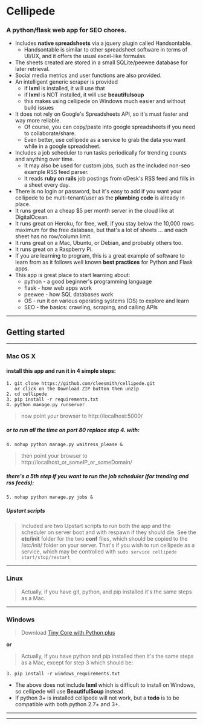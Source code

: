 # Cellipede

### A python/flask web app for SEO chores.

* Includes **native spreadsheets** via a jquery plugin called Handsontable.
  * Handsontable is similar to other spreadsheet software in terms of UI/UX, and it offers the usual excel-like formulas.
* The sheets created are stored in a small SQLite/peewee database for later retrieval.
* Social media metrics and user functions are also provided.
* An intelligent generic scraper is provided
  * if **lxml** is installed, it will use that
  * if **lxml** is NOT installed, it will use **beautifulsoup**
  * this makes using cellipede on Windows much easier and without build issues
* It does not rely on Google's Spreadsheets API, so it's must faster and way more reliable.
  * Of course, you can copy/paste into google spreadsheets if you need to collaborate/share.
  * Even better, use cellipede as a service to grab the data you want while in a google spreadsheet.
* Includes a job scheduler to run tasks periodically for trending counts and anything over time.
  * It may also be used for custom jobs, such as the included non-seo example RSS feed parser.
  * It reads **ruby on rails** job postings from oDesk's RSS feed and fills in a sheet every day.
* There is no login or password, but it's easy to add if you want your cellipede to
be multi-tenant/user as the **plumbing code** is already in place.
* It runs great on a cheap $5 per month server in the cloud like at DigitalOcean.
* It runs great on Heroku, for free, well, if you stay below the 10,000 rows maximum for the
free database, but that's a lot of sheets ... and each sheet has no row/column limit.
* It runs great on a Mac, Ubuntu, or Debian, and probably others too.
* It runs great on a Raspberry Pi.
* If you are learning to program, this is a great example of software to learn from as
it follows well known **best practices** for Python and Flask apps.
* This app is great place to start learning about:
  * python - a good beginner's programming language
  * flask - how web apps work
  * peewee - how SQL databases work
  * OS - run it on various operating systems (OS) to explore and learn
  * SEO - the basics: crawling, scraping, and calling APIs

***

## Getting started

***

### Mac OS X

#### install this app and run it in 4 simple steps:
```
1. git clone https://github.com/cleesmith/cellipede.git
   or click on the Download ZIP button then unzip
2. cd cellipede
3. pip install -r requirements.txt
4. python manage.py runserver
```

> now point your browser to http://localhost:5000/

##### or to run all the time on port 80 replace step 4. with:
```
4. nohup python manage.py waitress_please &
```
> then point your browser to http://localhost_or_someIP_or_someDomain/

##### there's a 5th step if you want to run the job scheduler (for trending and rss feeds):
```
5. nohup python manage.py jobs &
```

##### Upstart scripts
> Included are two Upstart scripts to run both the app and the scheduler on server boot and with respawn if they should die.
> See the **etc/init** folder for the two **conf** files, which should be copied to the /etc/init/ folder
on your server.  That's if you wish to run cellipede as a service, which may be controlled with
```sudo service cellipede start/stop/restart```

***

### Linux
> Actually, if you have git, python, and pip installed it's the same steps as a Mac.

***

### Windows
> Download [Tiny Core with Python plus](https://github.com/cleesmith/tinycore_with_python_plus "Tiny Core with Python plus")

**or**

> Actually, if you have python and pip installed then it's the same steps as a Mac, except for step 3 which should be:
```
3. pip install -r windows_requirements.txt
```
* The above does not include **lxml** which is difficult to install on Windows, so cellipede will use **BeautifulSoup** instead.
* If python 3+ is installed cellipede will not work, but a __todo__ is to be compatible with both python 2.7+ and 3+.

***
***
